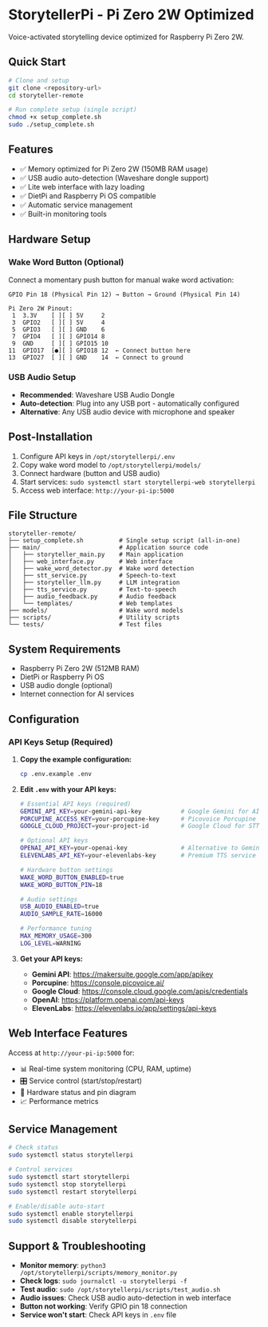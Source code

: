 # StorytellerPi - Pi Zero 2W Optimized

Voice-activated storytelling device optimized for Raspberry Pi Zero 2W.

## Quick Start

```bash
# Clone and setup
git clone <repository-url>
cd storyteller-remote

# Run complete setup (single script)
chmod +x setup_complete.sh
sudo ./setup_complete.sh
```

## Features

- ✅ Memory optimized for Pi Zero 2W (150MB RAM usage)
- ✅ USB audio auto-detection (Waveshare dongle support)  
- ✅ Lite web interface with lazy loading
- ✅ DietPi and Raspberry Pi OS compatible
- ✅ Automatic service management
- ✅ Built-in monitoring tools

## Hardware Setup

### Wake Word Button (Optional)
Connect a momentary push button for manual wake word activation:

```
GPIO Pin 18 (Physical Pin 12) → Button → Ground (Physical Pin 14)

Pi Zero 2W Pinout:
 1  3.3V    [ ][ ] 5V     2
 3  GPIO2   [ ][ ] 5V     4  
 5  GPIO3   [ ][ ] GND    6
 7  GPIO4   [ ][ ] GPIO14 8
 9  GND     [ ][ ] GPIO15 10
11  GPIO17  [●][ ] GPIO18 12  ← Connect button here
13  GPIO27  [ ][ ] GND    14  ← Connect to ground
```

### USB Audio Setup
- **Recommended**: Waveshare USB Audio Dongle
- **Auto-detection**: Plug into any USB port - automatically configured
- **Alternative**: Any USB audio device with microphone and speaker

## Post-Installation

1. Configure API keys in `/opt/storytellerpi/.env`
2. Copy wake word model to `/opt/storytellerpi/models/`
3. Connect hardware (button and USB audio)
4. Start services: `sudo systemctl start storytellerpi-web storytellerpi`
5. Access web interface: `http://your-pi-ip:5000`

## File Structure

```
storyteller-remote/
├── setup_complete.sh          # Single setup script (all-in-one)
├── main/                      # Application source code
│   ├── storyteller_main.py    # Main application
│   ├── web_interface.py       # Web interface
│   ├── wake_word_detector.py  # Wake word detection
│   ├── stt_service.py         # Speech-to-text
│   ├── storyteller_llm.py     # LLM integration
│   ├── tts_service.py         # Text-to-speech
│   ├── audio_feedback.py      # Audio feedback
│   └── templates/             # Web templates
├── models/                    # Wake word models
├── scripts/                   # Utility scripts
└── tests/                     # Test files
```

## System Requirements

- Raspberry Pi Zero 2W (512MB RAM)
- DietPi or Raspberry Pi OS
- USB audio dongle (optional)
- Internet connection for AI services

## Configuration

### API Keys Setup (Required)

1. **Copy the example configuration:**
   ```bash
   cp .env.example .env
   ```

2. **Edit `.env` with your API keys:**
   ```bash
   # Essential API keys (required)
   GEMINI_API_KEY=your-gemini-api-key           # Google Gemini for AI responses
   PORCUPINE_ACCESS_KEY=your-porcupine-key      # Picovoice Porcupine for wake word
   GOOGLE_CLOUD_PROJECT=your-project-id         # Google Cloud for STT/TTS
   
   # Optional API keys
   OPENAI_API_KEY=your-openai-key               # Alternative to Gemini
   ELEVENLABS_API_KEY=your-elevenlabs-key       # Premium TTS service
   
   # Hardware button settings
   WAKE_WORD_BUTTON_ENABLED=true
   WAKE_WORD_BUTTON_PIN=18
   
   # Audio settings
   USB_AUDIO_ENABLED=true
   AUDIO_SAMPLE_RATE=16000
   
   # Performance tuning
   MAX_MEMORY_USAGE=300
   LOG_LEVEL=WARNING
   ```

3. **Get your API keys:**
   - **Gemini API**: https://makersuite.google.com/app/apikey
   - **Porcupine**: https://console.picovoice.ai/
   - **Google Cloud**: https://console.cloud.google.com/apis/credentials
   - **OpenAI**: https://platform.openai.com/api-keys
   - **ElevenLabs**: https://elevenlabs.io/app/settings/api-keys

## Web Interface Features

Access at `http://your-pi-ip:5000` for:
- 📊 Real-time system monitoring (CPU, RAM, uptime)
- 🎛️ Service control (start/stop/restart)
- 🔧 Hardware status and pin diagram
- 📈 Performance metrics

## Service Management

```bash
# Check status
sudo systemctl status storytellerpi

# Control services
sudo systemctl start storytellerpi
sudo systemctl stop storytellerpi
sudo systemctl restart storytellerpi

# Enable/disable auto-start
sudo systemctl enable storytellerpi
sudo systemctl disable storytellerpi
```

## Support & Troubleshooting

- **Monitor memory**: `python3 /opt/storytellerpi/scripts/memory_monitor.py`
- **Check logs**: `sudo journalctl -u storytellerpi -f`
- **Test audio**: `sudo /opt/storytellerpi/scripts/test_audio.sh`
- **Audio issues**: Check USB audio auto-detection in web interface
- **Button not working**: Verify GPIO pin 18 connection
- **Service won't start**: Check API keys in `.env` file